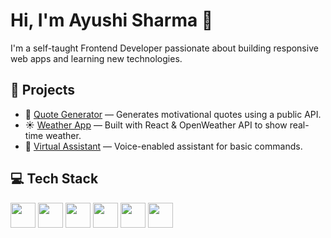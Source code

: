 # Hi, I'm Ayushi Sharma 👋

I'm a self-taught Frontend Developer passionate about building responsive web apps and learning new technologies.

## 🚀 Projects
- 🔗 [Quote Generator](https://ayushi-sharma-24.github.io/Quote-Generator/) — Generates motivational quotes using a public API.
- ☀️ [Weather App](https://ayushi-sharma-24.github.io/Weatherapp/) — Built with React & OpenWeather API to show real-time weather.
- 🧠 [Virtual Assistant](https://ayushi-sharma-24.github.io/Virtual-Assistant-Siri/) — Voice-enabled assistant for basic commands.

## 💻 Tech Stack

<img src="https://cdn.jsdelivr.net/gh/devicons/devicon/icons/html5/html5-original.svg" width="40" height="40" />
<img src="https://cdn.jsdelivr.net/gh/devicons/devicon/icons/css3/css3-original.svg" width="40" height="40" />
<img src="https://cdn.jsdelivr.net/gh/devicons/devicon/icons/javascript/javascript-original.svg" width="40" height="40" />
<img src="https://cdn.jsdelivr.net/gh/devicons/devicon/icons/react/react-original.svg" width="40" height="40" />
<img src="https://cdn.jsdelivr.net/gh/devicons/devicon/icons/bootstrap/bootstrap-original.svg" width="40" height="40" />
<img src="https://cdn.jsdelivr.net/gh/devicons/devicon/icons/github/github-original.svg" width="40" height="40" />


